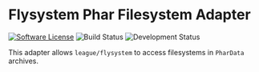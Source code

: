 # Flysystem Phar Filesystem Adapter

[![Software License](https://img.shields.io/badge/license-MIT-brightgreen.svg?style=flat-square)](LICENSE)
![Build Status](https://img.shields.io/github/workflow/status/steffendietz/flysystem-phar/PHPUnit%20Tests?style=flat-square)
![Development Status](https://img.shields.io/badge/status-in%20development-important?style=flat-square)

This adapter allows `league/flysystem` to access filesystems in `PharData` archives.